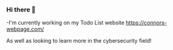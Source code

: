 ### Hi there 👋
-I'm currently working on my Todo List website https://connors-webpage.com/

As well as looking to learn more in the cybersecurity field!

<!--
**connordevitt/connordevitt** is a ✨ _special_ ✨ repository because its `README.md` (this file) appears on your GitHub profile.


-->
